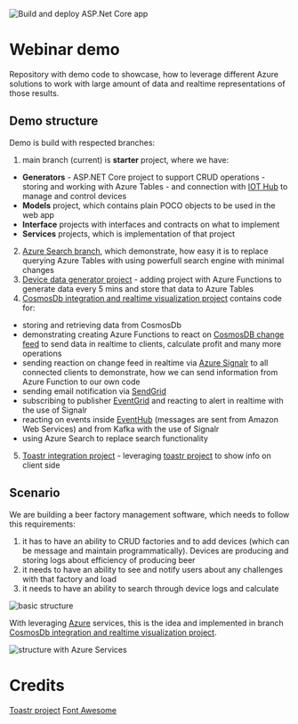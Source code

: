 ![Build and deploy ASP.Net Core app](https://github.com/bovrhovn/webinar-lambda/workflows/Build%20and%20deploy%20ASP.Net%20Core%20app%20to%20Azure%20Web%20App%20-%20lambada-generator/badge.svg)

# Webinar demo

Repository with demo code to showcase, how to leverage different Azure solutions to work with large amount of data and realtime representations of those results.

## Demo structure

Demo is build with respected branches:
1. main branch (current) is **starter** project, where we have:
- **Generators** - ASP.NET Core project to support CRUD operations - storing and working with Azure Tables - and connection with [IOT Hub](https://azure.microsoft.com/en-us/services/iot-hub/) to manage and control devices
- **Models** project, which contains plain POCO objects to be used in the web app
- **Interface** projects with interfaces and contracts on what to implement
- **Services** projects, which is implementation of that project
2. [Azure Search branch](https://github.com/bovrhovn/webinar-lambda/tree/azure-search-functionality), which demonstrate, how easy it is to replace querying Azure Tables with using powerfull search engine with minimal changes
3. [Device data generator project](https://github.com/bovrhovn/webinar-lambda/tree/device-data-generate) - adding project with Azure Functions to generate data every 5 mins and store that data to Azure Tables
4. [CosmosDb integration and realtime visualization project](https://github.com/bovrhovn/webinar-lambda/tree/cosmodb-event-hub) contains code for:
- storing and retrieving data from CosmosDb
- demonstrating creating Azure Functions to react on [CosmosDB change feed](https://docs.microsoft.com/en-us/azure/cosmos-db/change-feed) to send data in realtime to clients, calculate profit and many more operations
- sending reaction on change feed in realtime via [Azure Signalr](https://azure.microsoft.com/en-us/services/signalr-service/) to all connected clients to demonstrate, how we can send information from Azure Function to our own code
- sending email notification via [SendGrid](https://sendgrid.com/)
- subscribing to publisher [EventGrid](https://azure.microsoft.com/en-us/services/event-grid/) and reacting to alert in realtime with the use of Signalr
- reacting on events inside [EventHub](https://azure.microsoft.com/en-us/services/event-hubs/) (messages are sent from Amazon Web Services) and from Kafka with the use of Signalr
- using Azure Search to replace search functionality
5. [Toastr integration project](https://github.com/bovrhovn/webinar-lambda/tree/toastplusplus) - leveraging [toastr project](https://github.com/CodeSeven/toastr) to show info on client side

## Scenario

We are building a beer factory management software, which needs to follow this requirements:
1. it has to have an ability to CRUD factories and to add devices (which can be message and maintain programmatically). Devices are producing and storing logs about efficiency of producing beer
2. it needs to have an ability to see and notify users about any challenges with that factory and load
3. it needs to have an ability to search through device logs and calculate 

![basic structure](https://csacoresettings.blob.core.windows.net/public/beer-factory-v1.png)

With leveraging [Azure](https://azure.com) services, this is the idea and implemented in branch [CosmosDb integration and realtime visualization project](https://github.com/bovrhovn/webinar-lambda/tree/cosmodb-event-hub).

![structure with Azure Services](https://csacoresettings.blob.core.windows.net/public/beer-factory-v3.png)

# Credits

[Toastr project](https://github.com/CodeSeven/toastr)
[Font Awesome](https://fontawesome.com/)

